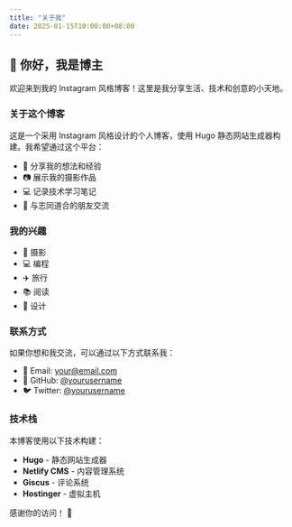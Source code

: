 ```yaml
---
title: "关于我"
date: 2025-01-15T10:00:00+08:00
---
```


## 👋 你好，我是博主

欢迎来到我的 Instagram 风格博客！这里是我分享生活、技术和创意的小天地。

### 关于这个博客

这是一个采用 Instagram 风格设计的个人博客，使用 Hugo 静态网站生成器构建。我希望通过这个平台：

- 📝 分享我的想法和经验
- 📷 展示我的摄影作品
- 💻 记录技术学习笔记
- 🌟 与志同道合的朋友交流

### 我的兴趣

- 📸 摄影
- 💻 编程
- ✈️ 旅行
- 📚 阅读
- 🎨 设计

### 联系方式

如果你想和我交流，可以通过以下方式联系我：

- 📧 Email: your@email.com
- 🐙 GitHub: [@yourusername](https://github.com/yourusername)
- 🐦 Twitter: [@yourusername](https://twitter.com/yourusername)

### 技术栈

本博客使用以下技术构建：

- **Hugo** - 静态网站生成器
- **Netlify CMS** - 内容管理系统
- **Giscus** - 评论系统
- **Hostinger** - 虚拟主机

感谢你的访问！ 💙

